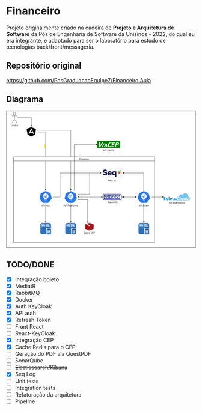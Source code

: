 # Financeiro

Projeto originalmente criado na cadeira de **Projeto e Arquitetura de Software** da Pós de Engenharia de Software da Unisinos - 2022, do qual eu era integrante, e adaptado para ser o laboratório para estudo de tecnologias back/front/messageria.

## Repositório original

https://github.com/PosGraduacaoEquipe7/Financeiro.Aula

## Diagrama

![Alt text](diagrama_solucao.drawio.png)

## TODO/DONE

- [x] Integração boleto
- [x] MediatR
- [x] RabbitMQ
- [x] Docker
- [x] Auth KeyCloak
- [x] API auth
- [x] Refresh Token
- [ ] Front React
- [ ] React-KeyCloak
- [x] Integração CEP
- [x] Cache Redis para o CEP
- [ ] Geração do PDF via QuestPDF
- [ ] SonarQube
- [ ] ~~Elasticsearch/Kibana~~
- [x] Seq Log
- [ ] Unit tests
- [ ] Integration tests
- [ ] Refatoração da arquitetura
- [ ] Pipeline
